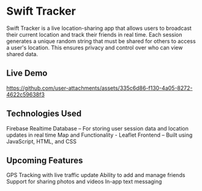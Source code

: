 # Swift Tracker
Swift Tracker is a live location-sharing app that allows users to broadcast their current location and track their friends in real time. Each session generates a unique random string that must be shared for others to access a user's location. This ensures privacy and control over who can view shared data. 

## Live Demo


https://github.com/user-attachments/assets/335c6d86-f130-4a05-8272-4622c59638f3


## Technologies Used
Firebase Realtime Database – For storing user session data and location updates in real time
Map and Functionality - Leaflet 
Frontend – Built using JavaScript, HTML, and CSS

## Upcoming Features

GPS Tracking with live traffic update
Ability to add and manage friends
Support for sharing photos and videos
In-app text messaging


